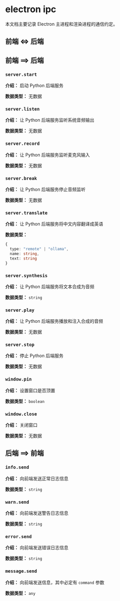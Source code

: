 # electron ipc

本文档主要记录 Electron 主进程和渲染进程的通信约定。

## 前端 <=> 后端

## 前端 ==> 后端

### `server.start`

**介绍：** 启动 Python 后端服务

**数据类型：** 无数据

### `server.listen`

**介绍：** 让 Python 后端服务监听系统音频输出

**数据类型：** 无数据

### `server.record`

**介绍：** 让 Python 后端服务监听麦克风输入

**数据类型：** 无数据

### `server.break`

**介绍：** 让 Python 后端服务停止音频监听

**数据类型：** 无数据

### `server.translate`

**介绍：** 让 Python 后端服务将中文内容翻译成英语

**数据类型：**

```ts
{
  type: "remote" | "ollama",
  name: string,
  text: string
}
```

### `server.synthesis`

**介绍：** 让 Python 后端服务将文本合成为音频

**数据类型：** `string`

### `server.play`

**介绍：** 让 Python 后端服务播放和注入合成的音频

**数据类型：** 无数据

### `server.stop`

**介绍：** 停止 Python 后端服务

**数据类型：** 无数据

### `window.pin`

**介绍：** 设置窗口是否顶置

**数据类型：** `boolean`

### `window.close`

**介绍：** 关闭窗口

**数据类型：** 无数据

## 后端 ==> 前端

### `info.send`

**介绍：** 向前端发送正常日志信息

**数据类型：** `string`

### `warn.send`

**介绍：** 向前端发送警告日志信息

**数据类型：** `string`

### `error.send`

**介绍：** 向前端发送错误日志信息

**数据类型：** `string`

### `message.send`

**介绍：** 向前端发送信息，其中必定有 `command` 参数

**数据类型：** `any`
